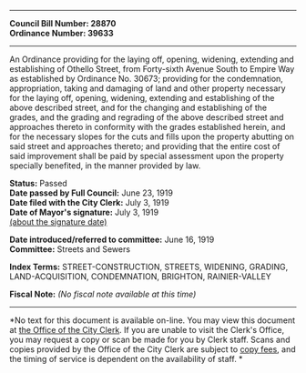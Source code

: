 * * * * *  
  
**Council Bill Number: [](#h0)[](#h2)28870**   
**Ordinance Number: 39633**  
  
* * * * *  
  
An Ordinance providing for the laying off, opening, widening, extending and establishing of Othello Street, from Forty-sixth Avenue South to Empire Way as established by Ordinance No. 30673; providing for the condemnation, appropriation, taking and damaging of land and other property necessary for the laying off, opening, widening, extending and establishing of the above described street, and for the changing and establishing of the grades, and the grading and regrading of the above described street and approaches thereto in conformity with the grades established herein, and for the necessary slopes for the cuts and fills upon the property abutting on said street and approaches thereto; and providing that the entire cost of said improvement shall be paid by special assessment upon the property specially benefited, in the manner provided by law.  
  
**Status:** Passed   
**Date passed by Full Council:** June 23, 1919   
**Date filed with the City Clerk:** July 3, 1919   
**Date of Mayor's signature:** July 3, 1919   
[(about the signature date)](/~public/approvaldate.htm)   
  
  
**Date introduced/referred to committee:** June 16, 1919   
**Committee:** Streets and Sewers   
  
**Index Terms:** STREET-CONSTRUCTION, STREETS, WIDENING, GRADING, LAND-ACQUISITION, CONDEMNATION, BRIGHTON, RAINIER-VALLEY  
  
**Fiscal Note:** *(No fiscal note available at this time)*  
  
* * * * *  
  
*No text for this document is available on-line. You may view this document at [the Office of the City Clerk](http://www.seattle.gov/leg/clerk/contactUs.htm). If you are unable to visit the Clerk's Office, you may request a copy or scan be made for you by Clerk staff. Scans and copies provided by the Office of the City Clerk are subject to [copy fees](http://clerk.seattle.gov/~public/clerkfees.htm), and the timing of service is dependent on the availability of staff. *  
  
  
